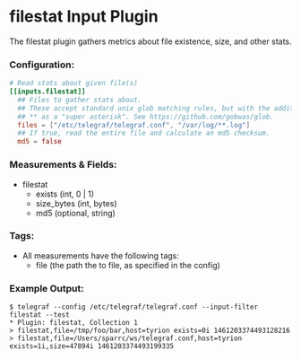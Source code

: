 # filestat Input Plugin

The filestat plugin gathers metrics about file existence, size, and other stats.

### Configuration:

```toml
# Read stats about given file(s)
[[inputs.filestat]]
  ## Files to gather stats about.
  ## These accept standard unix glob matching rules, but with the addition of
  ## ** as a "super asterisk". See https://github.com/gobwas/glob.
  files = ["/etc/telegraf/telegraf.conf", "/var/log/**.log"]
  ## If true, read the entire file and calculate an md5 checksum.
  md5 = false
```

### Measurements & Fields:

- filestat
    - exists (int, 0 | 1)
    - size_bytes (int, bytes)
    - md5 (optional, string)

### Tags:

- All measurements have the following tags:
    - file (the path the to file, as specified in the config)

### Example Output:

```
$ telegraf --config /etc/telegraf/telegraf.conf --input-filter filestat --test
* Plugin: filestat, Collection 1
> filestat,file=/tmp/foo/bar,host=tyrion exists=0i 1461203374493128216
> filestat,file=/Users/sparrc/ws/telegraf.conf,host=tyrion exists=1i,size=47894i 1461203374493199335
```
